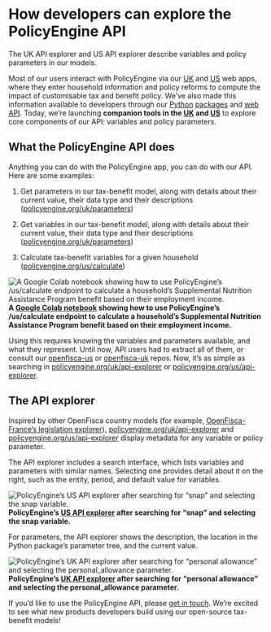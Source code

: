 
# How developers can explore the PolicyEngine API

The UK API explorer and US API explorer describe variables and policy parameters in our models.

Most of our users interact with PolicyEngine via our [UK](http://policyengine.org/uk) and [US](http://policyengine.org/us) web apps, where they enter household information and policy reforms to compute the impact of customisable tax and benefit policy. We’ve also made this information available to developers through our [Python](http://openfisca.us) [packages](http://openfisca.uk) and [web API](https://docs.google.com/document/u/1/d/1y-kRDOssYyRwEVTsntqGxoBtvFS4HKMQD-U0Ga9YzJE/preview). Today, we’re launching **companion tools in the [UK](http://policyengine.org/uk/api-explorer) and [US](http://policyengine.org/us/api-explorer)** to explore core components of our API: variables and policy parameters.

## What the PolicyEngine API does

Anything you can do with the PolicyEngine app, you can do with our API. Here are some examples:

1. Get parameters in our tax-benefit model, along with details about their current value, their data type and their descriptions ([policyengine.org/uk/parameters](https://policyengine.org/uk/parameters))

1. Get variables in our tax-benefit model, along with details about their current value, their data type and their descriptions ([policyengine.org/uk/parameters](https://policyengine.org/uk/parameters))

1. Calculate tax-benefit variables for a given household ([policyengine.org/us/calculate](https://policyengine.org/uk/calculate))

![*A [Google Colab notebook](https://colab.research.google.com/drive/1dvmYfLKwDWLnn3gJyqmQmVTw3VQ7Qx-a?usp=sharing) showing how to use PolicyEngine’s /us/calculate endpoint to calculate a household’s Supplemental Nutrition Assistance Program benefit based on their employment income.*](https://cdn-images-1.medium.com/max/2000/0*gtH3HDNHXxtFKrlN)**A [Google Colab notebook](https://colab.research.google.com/drive/1dvmYfLKwDWLnn3gJyqmQmVTw3VQ7Qx-a?usp=sharing) showing how to use PolicyEngine’s /us/calculate endpoint to calculate a household’s Supplemental Nutrition Assistance Program benefit based on their employment income.**

Using this requires knowing the variables and parameters available, and what they represent. Until now, API users had to extract all of them, or consult our [openfisca-us](http://github.com/policyengine/openfisca-us) or [openfisca-uk](http://github.com/policyengine/openfisca-uk) repos. Now, it’s as simple as searching in [policyengine.org/uk/api-explorer](https://policyengine.org/uk/api-explorer) or [policyengine.org/us/api-explorer](https://policyengine.org/us/api-explorer).

## The API explorer

Inspired by other OpenFisca country models (for example, [OpenFisca-France’s legislation explorer](https://legislation.fr.openfisca.org/)), [policyengine.org/uk/api-explorer](https://policyengine.org/uk/api-explorer) and [policyengine.org/us/api-explorer](https://policyengine.org/us/api-explorer) display metadata for any variable or policy parameter.

The API explorer includes a search interface, which lists variables and parameters with similar names. Selecting one provides detail about it on the right, such as the entity, period, and default value for variables.

![*PolicyEngine’s [US API explorer](https://policyengine.org/us/api-explorer/snap) after searching for “snap” and selecting the snap variable.*](https://cdn-images-1.medium.com/max/3200/0*Z4p3pNn8Lt08PIXd)**PolicyEngine’s [US API explorer](https://policyengine.org/us/api-explorer/snap) after searching for “snap” and selecting the snap variable.**

For parameters, the API explorer shows the description, the location in the Python package’s parameter tree, and the current value.

![*PolicyEngine’s [UK API explorer](https://policyengine.org/uk/api-explorer/personal_allowance) after searching for “personal allowance” and selecting the personal_allowance parameter.*](https://cdn-images-1.medium.com/max/3200/0*K1vybVl3GOAxJrva)**PolicyEngine’s [UK API explorer](https://policyengine.org/uk/api-explorer/personal_allowance) after searching for “personal allowance” and selecting the personal_allowance parameter.**

If you’d like to use the PolicyEngine API, please [get in touch](mailto:hello@policyengine.org). We’re excited to see what new products developers build using our open-source tax-benefit models!
